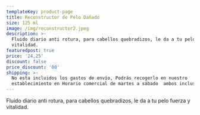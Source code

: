 ```yaml
---
templateKey: product-page
title: Reconstructor de Pelo Dañado
size: 125 ml
image: /img/reconstructor2.jpeg
description: >-
  Fluido diario anti rotura, para cabellos quebradizos, le da a tu pelo fuerza y
  vitalidad.
featuredpost: true
price: '24,25'
discount: false
price_discount: '00'
shipping: >-
  No esta incluidos los gastos de envío, Podrás recogerlo en nuestro
  establecimiento en Horario comercial de martes a sábado  ambos inclusive.
---
```

Fluido diario anti rotura, para cabellos quebradizos, le da a tu pelo fuerza y vitalidad.
